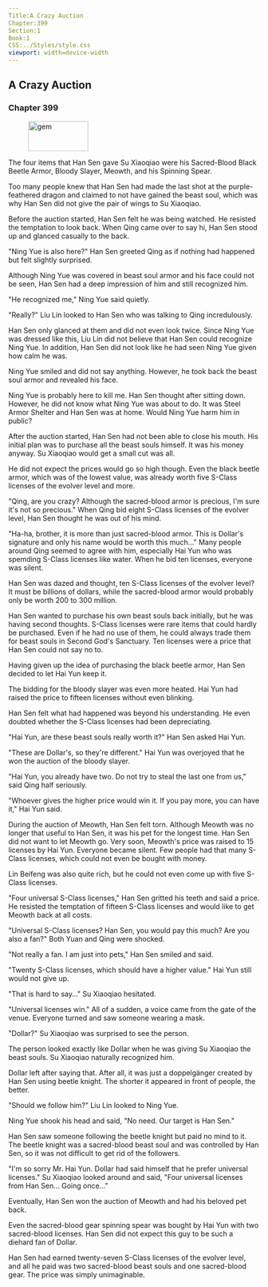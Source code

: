 ```yaml
---
Title:A Crazy Auction 
Chapter:399 
Section:1 
Book:1 
CSS:../Styles/style.css 
viewport: width=device-width
---
```

  
## A Crazy Auction
### Chapter 399
  
<figure>
	<img src="../Images/gem.gif" alt="gem" id="gem" width="120" height="60" />
</figure>
  

  
The four items that Han Sen gave Su Xiaoqiao were his Sacred-Blood Black Beetle Armor, Bloody Slayer, Meowth, and his Spinning Spear.

Too many people knew that Han Sen had made the last shot at the purple-feathered dragon and claimed to not have gained the beast soul, which was why Han Sen did not give the pair of wings to Su Xiaoqiao.

Before the auction started, Han Sen felt he was being watched. He resisted the temptation to look back. When Qing came over to say hi, Han Sen stood up and glanced casually to the back.

"Ning Yue is also here?" Han Sen greeted Qing as if nothing had happened but felt slightly surprised.

Although Ning Yue was covered in beast soul armor and his face could not be seen, Han Sen had a deep impression of him and still recognized him.

"He recognized me," Ning Yue said quietly.

"Really?" Liu Lin looked to Han Sen who was talking to Qing incredulously.

Han Sen only glanced at them and did not even look twice. Since Ning Yue was dressed like this, Liu Lin did not believe that Han Sen could recognize Ning Yue. In addition, Han Sen did not look like he had seen Ning Yue given how calm he was.

Ning Yue smiled and did not say anything. However, he took back the beast soul armor and revealed his face.

Ning Yue is probably here to kill me. Han Sen thought after sitting down. However, he did not know what Ning Yue was about to do. It was Steel Armor Shelter and Han Sen was at home. Would Ning Yue harm him in public?

After the auction started, Han Sen had not been able to close his mouth. His initial plan was to purchase all the beast souls himself. It was his money anyway. Su Xiaoqiao would get a small cut was all.

He did not expect the prices would go so high though. Even the black beetle armor, which was of the lowest value, was already worth five S-Class licenses of the evolver level and more.

"Qing, are you crazy? Although the sacred-blood armor is precious, I'm sure it's not so precious." When Qing bid eight S-Class licenses of the evolver level, Han Sen thought he was out of his mind.

"Ha-ha, brother, it is more than just sacred-blood armor. This is Dollar's signature and only his name would be worth this much…" Many people around Qing seemed to agree with him, especially Hai Yun who was spemding S-Class licenses like water. When he bid ten licenses, everyone was silent.

Han Sen was dazed and thought, ten S-Class licenses of the evolver level? It must be billions of dollars, while the sacred-blood armor would probably only be worth 200 to 300 million.

Han Sen wanted to purchase his own beast souls back initially, but he was having second thoughts. S-Class licenses were rare items that could hardly be purchased. Even if he had no use of them, he could always trade them for beast souls in Second God's Sanctuary. Ten licenses were a price that Han Sen could not say no to.

Having given up the idea of purchasing the black beetle armor, Han Sen decided to let Hai Yun keep it.

The bidding for the bloody slayer was even more heated. Hai Yun had raised the price to fifteen licenses without even blinking.

Han Sen felt what had happened was beyond his understanding. He even doubted whether the S-Class licenses had been depreciating.

"Hai Yun, are these beast souls really worth it?" Han Sen asked Hai Yun.

"These are Dollar's, so they're different." Hai Yun was overjoyed that he won the auction of the bloody slayer.

"Hai Yun, you already have two. Do not try to steal the last one from us," said Qing half seriously.

"Whoever gives the higher price would win it. If you pay more, you can have it," Hai Yun said.

During the auction of Meowth, Han Sen felt torn. Although Meowth was no longer that useful to Han Sen, it was his pet for the longest time. Han Sen did not want to let Meowth go. Very soon, Meowth's price was raised to 15 licenses by Hai Yun. Everyone became silent. Few people had that many S-Class licenses, which could not even be bought with money.

Lin Beifeng was also quite rich, but he could not even come up with five S-Class licenses.

"Four universal S-Class licenses," Han Sen gritted his teeth and said a price. He resisted the temptation of fifteen S-Class licenses and would like to get Meowth back at all costs.

"Universal S-Class licenses? Han Sen, you would pay this much? Are you also a fan?" Both Yuan and Qing were shocked.

"Not really a fan. I am just into pets," Han Sen smiled and said.

"Twenty S-Class licenses, which should have a higher value." Hai Yun still would not give up.

"That is hard to say…" Su Xiaoqiao hesitated.

"Universal licenses win." All of a sudden, a voice came from the gate of the venue. Everyone turned and saw someone wearing a mask.

"Dollar?" Su Xiaoqiao was surprised to see the person.

The person looked exactly like Dollar when he was giving Su Xiaoqiao the beast souls. Su Xiaoqiao naturally recognized him.

Dollar left after saying that. After all, it was just a doppelgänger created by Han Sen using beetle knight. The shorter it appeared in front of people, the better.

"Should we follow him?" Liu Lin looked to Ning Yue.

Ning Yue shook his head and said, "No need. Our target is Han Sen."

Han Sen saw someone following the beetle knight but paid no mind to it. The beetle knight was a sacred-blood beast soul and was controlled by Han Sen, so it was not difficult to get rid of the followers.

"I'm so sorry Mr. Hai Yun. Dollar had said himself that he prefer universal licenses." Su Xiaoqiao looked around and said, "Four universal licenses from Han Sen… Going once…"

Eventually, Han Sen won the auction of Meowth and had his beloved pet back.

Even the sacred-blood gear spinning spear was bought by Hai Yun with two sacred-blood licenses. Han Sen did not expect this guy to be such a diehard fan of Dollar.

Han Sen had earned twenty-seven S-Class licenses of the evolver level, and all he paid was two sacred-blood beast souls and one sacred-blood gear. The price was simply unimaginable.
